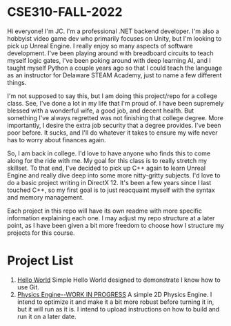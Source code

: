 # CSE310-FALL-2022

Hi everyone! I'm JC. I'm a professional .NET backend developer. I'm also a hobbyist video game dev who primarily focuses on Unity, but I'm looking to pick up Unreal Engine.
I really enjoy so many aspects of software development. I've been playing around with breadboard circuits to teach myself logic gates, I've been poking around with
deep learning AI, and I taught myself Python a couple years ago so that I could teach the language as an instructor for Delaware STEAM Academy, just to name a few different things.

I'm not supposed to say this, but I am doing this project/repo for a college class. See, I've done a lot in my life that I'm proud of. I have been supremely blessed
with a wonderful wife, a good job, and decent health. But something I've always regretted was not finishing that college degree. More importantly, I desire the 
extra job security that a degree provides. I've been poor before. It sucks, and I'll do whatever it takes to ensure my wife never has to worry about finances again.

So, I am back in college. I'd love to have anyone who finds this to come along for the ride with me. My goal for this class is to really stretch my skillset. To that end,
I've decided to pick up C++ again to learn Unreal Engine and really dive deep into some more nitty-gritty subjects. I'd love to do a basic project writing in DirectX 12.
It's been a few years since I last touched C++, so my first goal is to just reacquaint myself with the syntax and memory management.

Each project in this repo will have its own readme with more specific information explaining each one. I may adjust my repo structure at a later point,
as I have been given a bit more freedom to choose how I structure my projects for this course.

# Project List

1. [Hello World](https://github.com/codingthunder/CSE310-FALL-2022/tree/master/HelloWorld)
Simple Hello World designed to demonstrate I know how to use Git.
2. [Physics Engine--WORK IN PROGRESS](https://github.com/codingthunder/CSE310-FALL-2022/tree/master/CPlusPlusProject)
A simple 2D Physics Engine. I intend to optimize it and make it a bit more robust before turning it in, but it will run as it is. I intend to upload instructions
on how to build and run it on a later date.
